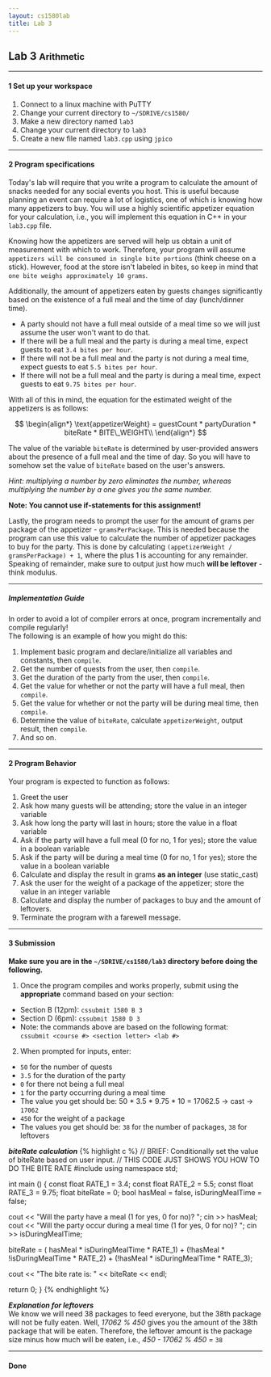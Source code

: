```yaml
---
layout: cs1580lab
title: Lab 3
---
```


## Lab 3 <small>Arithmetic</small>

---

#### <span class="badge">1</span> Set up your workspace

1. Connect to a linux machine with PuTTY
2. Change your current directory to `~/SDRIVE/cs1580/`
3. Make a new directory named `lab3`
4. Change your current directory to `lab3`
5. Create a new file named `lab3.cpp` using `jpico`

---

#### <span class="badge">2</span> Program specifications

Today's lab will require that you write a program to calculate the amount of snacks needed for any social events you host.
This is useful because planning an event can require a lot of logistics, one of which is knowing how many appetizers to buy.
You will use a highly scientific appetizer equation for your calculation, i.e., you will implement this equation in C++ in your `lab3.cpp` file.

Knowing how the appetizers are served will help us obtain a unit of measurement with which to work.
Therefore, your program will assume `appetizers will be consumed in single bite portions` (think cheese on a stick).
However, food at the store isn't labeled in bites, so keep in mind that `one bite weighs approximately 10 grams`.

Additionally, the amount of appetizers eaten by guests changes significantly based on the existence of a full meal and the time of day (lunch/dinner time).

- A party should not have a full meal outside of a meal time so we will just assume the user won't want to do that.
- If there will be a full meal and the party is during a meal time, expect guests to eat `3.4 bites per hour`.
- If there will not be a full meal and the party is not during a meal time, expect guests to eat `5.5 bites per hour`.
- If there will not be a full meal and the party is during a meal time, expect guests to eat `9.75 bites per hour`.

With all of this in mind, the equation for the estimated weight of the appetizers is as follows:

$$
\begin{align*}
  \text{appetizerWeight} = guestCount * partyDuration * biteRate * BITE\_WEIGHT\\
\end{align*}
$$

The value of the variable `biteRate` is determined by user-provided answers about the presence of a full meal and the time of day.
So you will have to somehow set the value of `biteRate` based on the user's answers.

*Hint: multiplying a number by zero eliminates the number, whereas multiplying the number by a one gives you the same number.*

**Note: You cannot use if-statements for this assignment!**

Lastly, the program needs to prompt the user for the amount of grams per package of the appetizer - `gramsPerPackage`.
This is needed because the program can use this value to calculate the number of appetizer packages to buy for the party.
This is done by calculating `(appetizerWeight / gramsPerPackage) + 1`, where the plus 1 is accounting for any remainder.
Speaking of remainder, make sure to output just how much **will be leftover** - think modulus.

---

##### Implementation Guide

In order to avoid a lot of compiler errors at once, program incrementally and compile regularly!  
The following is an example of how you might do this:

1. Implement basic program and declare/initialize all variables and constants, then `compile`.
2. Get the number of quests from the user, then `compile`.
3. Get the duration of the party from the user, then `compile`.
4. Get the value for whether or not the party will have a full meal, then `compile`.
5. Get the value for whether or not the party will be during meal time, then `compile`.
6. Determine the value of `biteRate`, calculate `appetizerWeight`, output result, then `compile`.
7. And so on.

---

#### <span class="badge">2</span> Program Behavior  
Your program is expected to function as follows:

1. Greet the user
2. Ask how many guests will be attending; store the value in an integer variable
3. Ask how long the party will last in hours; store the value in a float variable
4. Ask if the party will have a full meal (0 for no, 1 for yes); store the value in a boolean variable
5. Ask if the party will be during a meal time (0 for no, 1 for yes); store the value in a boolean variable
6. Calculate and display the result in grams **as an integer** (use static_cast)
7. Ask the user for the weight of a package of the appetizer; store the value in an integer variable
8. Calculate and display the number of packages to buy and the amount of leftovers.
9. Terminate the program with a farewell message.

---

#### <span class="badge">3</span> Submission
**Make sure you are in the `~/SDRIVE/cs1580/lab3` directory before doing the following.**

1. Once the program compiles and works properly, submit using the **appropriate** command based on your section:
  - Section B (12pm): `cssubmit 1580 B 3`
  - Section D (6pm): `cssubmit 1580 D 3`
  - Note: the commands above are based on the following format:  
      `cssubmit <course #> <section letter> <lab #>`
2. When prompted for inputs, enter:
  - `50` for the number of quests
  - `3.5` for the duration of the party
  - `0` for there not being a full meal
  - `1` for the party occurring during a meal time
  - The value you get should be: 50 * 3.5 * 9.75 * 10 = 17062.5 -> cast -> `17062`
  - `450` for the weight of a package
  - The values you get should be:  `38` for the number of packages, `38` for leftovers

***biteRate calculation***
{% highlight c %}
// BRIEF: Conditionally set the value of biteRate based on user input.
// THIS CODE JUST SHOWS YOU HOW TO DO THE BITE RATE
#include <iostream>
using namespace std;

int main ()
{
  const float RATE_1 = 3.4;
  const float RATE_2 = 5.5;
  const float RATE_3 = 9.75;
  float biteRate = 0;
  bool hasMeal = false, isDuringMealTime = false;

  cout << "Will the party have a meal (1 for yes, 0 for no)? ";
  cin >> hasMeal;
  cout << "Will the party occur during a meal time (1 for yes, 0 for no)? ";
  cin >> isDuringMealTime;

  biteRate =
    ( hasMeal *  isDuringMealTime * RATE_1) +
    (!hasMeal * !isDuringMealTime * RATE_2) +
    (!hasMeal *  isDuringMealTime * RATE_3);

  cout << "The bite rate is: " << biteRate << endl;

  return 0;
}
{% endhighlight %}

***Explanation for leftovers***  
We know we will need 38 packages to feed everyone, but the 38th package will not be fully eaten.
Well, *17062 % 450* gives you the amount of the 38th package that will be eaten.
Therefore, the leftover amount is the package size minus how much will be eaten, i.e., *450 - 17062 % 450 =* `38`

---

#### <span class="badge"><i class="fa fa-check"></i></span> Done

